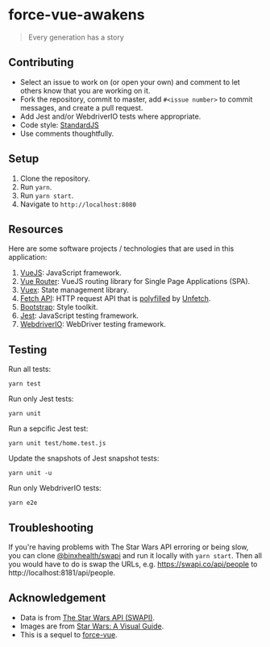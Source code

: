 # force-vue-awakens
> Every generation has a story

## Contributing

* Select an issue to work on (or open your own) and comment to let others know
  that you are working on it.
* Fork the repository, commit to master, add `#<issue number>` to commit
  messages, and create a pull request.
* Add Jest and/or WebdriverIO tests where appropriate.
* Code style: [StandardJS](https://standardjs.com/)
* Use comments thoughtfully.

## Setup

1. Clone the repository.
2. Run `yarn`.
3. Run `yarn start`.
4. Navigate to `http://localhost:8080`

## Resources

Here are some software projects / technologies that are used in this
application:

1. [VueJS](https://vuejs.org): JavaScript framework.
2. [Vue Router](https://router.vuejs.org): VueJS routing library for Single
   Page Applications (SPA).
3. [Vuex](https://vuex.vuejs.org): State management library.
4. [Fetch API](https://developer.mozilla.org/en-US/docs/Web/API/Fetch_API):
   HTTP request API that is
   [polyfilled](https://en.wikipedia.org/wiki/Polyfill_(programming)) by
   [Unfetch]( https://npm.im/unfetch).
5. [Bootstrap](http://getbootstrap.com): Style toolkit.
6. [Jest](https://facebook.github.io/jest/en/): JavaScript testing framework.
7. [WebdriverIO](https://webdriver.io): WebDriver testing framework.

## Testing

Run all tests:

```console
yarn test
```

Run only Jest tests:

```console
yarn unit
```

Run a sepcific Jest test:

```console
yarn unit test/home.test.js
```

Update the snapshots of Jest snapshot tests:

```console
yarn unit -u
```

Run only WebdriverIO tests:

```console
yarn e2e
```

## Troubleshooting

If you're having problems with The Star Wars API erroring or being slow, you can
clone [@binxhealth/swapi][binxSwapiUrl] and run it locally with `yarn start`.
Then all you would have to do is swap the URLs, e.g. https://swapi.co/api/people
to http://localhost:8181/api/people.

## Acknowledgement

* Data is from [The Star Wars API (SWAPI)](https://swapi.co).
* Images are from [Star Wars: A Visual Guide](https://starwars-visualguide.com).
* This is a sequel to [force-vue](https://github.com/alexkramer/force-vue).

[binxSwapiUrl]: https://github.com/binxhealth/swapi/
